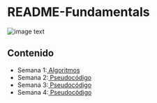 # README-Fundamentals

![image text](https://uploads-ssl.webflow.com/5eb2f56932c3562feab232e3/5f73550d00249e7e96c9f3de_Logo.png 'corecodeio')

## Contenido

* Semana 1:[ Algoritmos](https://github.com/CharlesEDG/README-Fundamentals/blob/main/src/Semana1.md)  
* Semana 2:[ Pseudocódigo](https://github.com/CharlesEDG/README-Fundamentals/blob/main/src/Semana2.md)  
* Semana 3:[ Pseudocódigo](https://github.com/CharlesEDG/README-Fundamentals/blob/main/src/Semana3.md)
* Semana 4:[ Pseudocódigo](https://github.com/CharlesEDG/README-Fundamentals/blob/main/src/Semana4.md)
